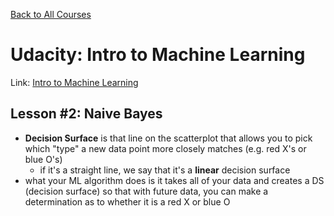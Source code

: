 [Back to All Courses](https://github.com/coolinmc6/CS-concepts)

# Udacity: Intro to Machine Learning

Link: [Intro to Machine Learning](https://www.udacity.com/course/intro-to-machine-learning--ud120)


## Lesson #2: Naive Bayes

- **Decision Surface** is that line on the scatterplot that allows you to pick
which "type" a new data point more closely matches (e.g. red X's or blue O's)
  - if it's a straight line, we say that it's a **linear** decision surface
- what your ML algorithm does is it takes all of your data and creates a DS
(decision surface) so that with future data, you can make a determination as to
whether it is a red X or blue O
